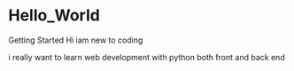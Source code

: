 # Hello_World
Getting Started
Hi iam new to coding

i really want to learn web development with python both front and back end
